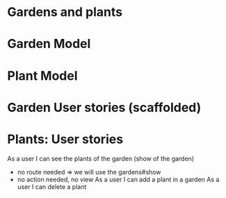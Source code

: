 # Gardens and plants

# Garden Model
# Plant Model

# Garden User stories (scaffolded)

# Plants: User stories
As a user I can see the plants of the garden (show of the garden)
  - no route needed => we will use the gardens#show
  - no action needed, no view
As a user I can add a plant in a garden
As a user I can delete a plant
